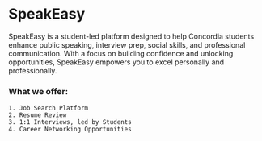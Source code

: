 # SpeakEasy

SpeakEasy is a student-led platform designed to help Concordia students enhance public speaking, interview prep, social skills, and professional communication. With a focus on building confidence and unlocking opportunities, SpeakEasy empowers you to excel personally and professionally.


### What we offer: 
```
1. Job Search Platform
2. Resume Review
3. 1:1 Interviews, led by Students
4. Career Networking Opportunities
```

